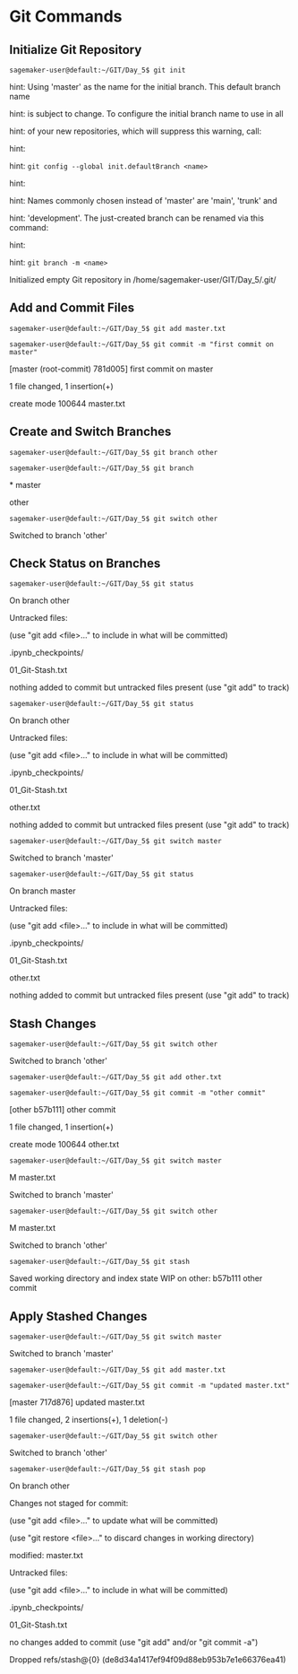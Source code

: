 <h1>Git Commands</h1>

<h2>Initialize Git Repository</h2>
<p><code>sagemaker-user@default:~/GIT/Day_5$ git init</code></p>
<p>hint: Using 'master' as the name for the initial branch. This default branch name</p>
<p>hint: is subject to change. To configure the initial branch name to use in all</p>
<p>hint: of your new repositories, which will suppress this warning, call:</p>
<p>hint:</p>
<p>hint:   <code>git config --global init.defaultBranch &lt;name&gt;</code></p>
<p>hint:</p>
<p>hint: Names commonly chosen instead of 'master' are 'main', 'trunk' and</p>
<p>hint: 'development'. The just-created branch can be renamed via this command:</p>
<p>hint:</p>
<p>hint:   <code>git branch -m &lt;name&gt;</code></p>
<p>Initialized empty Git repository in /home/sagemaker-user/GIT/Day_5/.git/</p>

<h2>Add and Commit Files</h2>
<p><code>sagemaker-user@default:~/GIT/Day_5$ git add master.txt</code></p>
<p><code>sagemaker-user@default:~/GIT/Day_5$ git commit -m "first commit on master"</code></p>
<p>[master (root-commit) 781d005] first commit on master</p>
<p> 1 file changed, 1 insertion(+)</p>
<p> create mode 100644 master.txt</p>

<h2>Create and Switch Branches</h2>
<p><code>sagemaker-user@default:~/GIT/Day_5$ git branch other</code></p>
<p><code>sagemaker-user@default:~/GIT/Day_5$ git branch</code></p>
<p>* master</p>
<p>  other</p>
<p><code>sagemaker-user@default:~/GIT/Day_5$ git switch other</code></p>
<p>Switched to branch 'other'</p>

<h2>Check Status on Branches</h2>
<p><code>sagemaker-user@default:~/GIT/Day_5$ git status</code></p>
<p>On branch other</p>
<p>Untracked files:</p>
<p>  (use "git add &lt;file&gt;..." to include in what will be committed)</p>
<p>        .ipynb_checkpoints/</p>
<p>        01_Git-Stash.txt</p>
<p>nothing added to commit but untracked files present (use "git add" to track)</p>

<p><code>sagemaker-user@default:~/GIT/Day_5$ git status</code></p>
<p>On branch other</p>
<p>Untracked files:</p>
<p>  (use "git add &lt;file&gt;..." to include in what will be committed)</p>
<p>        .ipynb_checkpoints/</p>
<p>        01_Git-Stash.txt</p>
<p>        other.txt</p>
<p>nothing added to commit but untracked files present (use "git add" to track)</p>

<p><code>sagemaker-user@default:~/GIT/Day_5$ git switch master</code></p>
<p>Switched to branch 'master'</p>
<p><code>sagemaker-user@default:~/GIT/Day_5$ git status</code></p>
<p>On branch master</p>
<p>Untracked files:</p>
<p>  (use "git add &lt;file&gt;..." to include in what will be committed)</p>
<p>        .ipynb_checkpoints/</p>
<p>        01_Git-Stash.txt</p>
<p>        other.txt</p>
<p>nothing added to commit but untracked files present (use "git add" to track)</p>

<h2>Stash Changes</h2>
<p><code>sagemaker-user@default:~/GIT/Day_5$ git switch other</code></p>
<p>Switched to branch 'other'</p>
<p><code>sagemaker-user@default:~/GIT/Day_5$ git add other.txt</code></p>
<p><code>sagemaker-user@default:~/GIT/Day_5$ git commit -m "other commit"</code></p>
<p>[other b57b111] other commit</p>
<p> 1 file changed, 1 insertion(+)</p>
<p> create mode 100644 other.txt</p>

<p><code>sagemaker-user@default:~/GIT/Day_5$ git switch master</code></p>
<p>M       master.txt</p>
<p>Switched to branch 'master'</p>
<p><code>sagemaker-user@default:~/GIT/Day_5$ git switch other</code></p>
<p>M       master.txt</p>
<p>Switched to branch 'other'</p>
<p><code>sagemaker-user@default:~/GIT/Day_5$ git stash</code></p>
<p>Saved working directory and index state WIP on other: b57b111 other commit</p>

<h2>Apply Stashed Changes</h2>
<p><code>sagemaker-user@default:~/GIT/Day_5$ git switch master</code></p>
<p>Switched to branch 'master'</p>
<p><code>sagemaker-user@default:~/GIT/Day_5$ git add master.txt</code></p>
<p><code>sagemaker-user@default:~/GIT/Day_5$ git commit -m "updated master.txt"</code></p>
<p>[master 717d876] updated master.txt</p>
<p> 1 file changed, 2 insertions(+), 1 deletion(-)</p>

<p><code>sagemaker-user@default:~/GIT/Day_5$ git switch other</code></p>
<p>Switched to branch 'other'</p>
<p><code>sagemaker-user@default:~/GIT/Day_5$ git stash pop</code></p>
<p>On branch other</p>
<p>Changes not staged for commit:</p>
<p>  (use "git add &lt;file&gt;..." to update what will be committed)</p>
<p>  (use "git restore &lt;file&gt;..." to discard changes in working directory)</p>
<p>        modified:   master.txt</p>
<p>Untracked files:</p>
<p>  (use "git add &lt;file&gt;..." to include in what will be committed)</p>
<p>        .ipynb_checkpoints/</p>
<p>        01_Git-Stash.txt</p>
<p>no changes added to commit (use "git add" and/or "git commit -a")</p>
<p>Dropped refs/stash@{0} (de8d34a1417ef94f09d88eb953b7e1e66376ea41)</p>
